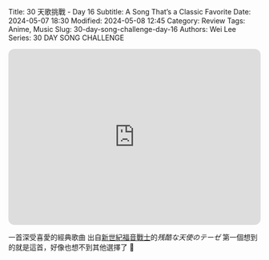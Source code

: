 Title: 30 天歌挑戰 - Day 16
Subtitle: A Song That’s a Classic Favorite
Date: 2024-05-07 18:30
Modified: 2024-05-08 12:45
Category: Review
Tags: Anime, Music
Slug: 30-day-song-challenge-day-16
Authors: Wei Lee
Series: 30 DAY SONG CHALLENGE

<iframe style="border-radius:12px" src="https://open.spotify.com/embed/track/23phSRwoMy48rwFpmuAP8q?utm_source=generator" width="100%" height="352" frameBorder="0" allowfullscreen="" allow="autoplay; clipboard-write; encrypted-media; fullscreen; picture-in-picture" loading="lazy"></iframe>

<!--more-->

一首深受喜愛的經典歌曲
出自[新世紀福音戰士](https://www.netflix.com/title/81033445)的*残酷な天使のテーゼ*
第一個想到的就是這首，好像也想不到其他選擇了 🤔
